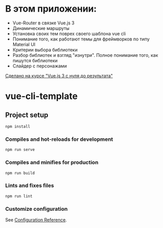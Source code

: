 # В этом приложении:
- Vue-Router в связке Vue.js 3
- Динамические маршруты
- Установка своих тем поврех своего шаблона vue cli
- Понимание того, как работают темы для фреймворков по типу Material UI
- Критерии выбора библиотеки
- Разбор библиотек и взгляд "изнутри". Полное понимание того, как пишутся библиотеки
- Слайдер с персонажами

[Cделано на курсе "Vue.js 3 c нуля до результата"](https://tocode.ru/courses/vuejs-3-s-nulya-do-rezultata/)

# vue-cli-template

## Project setup
```
npm install
```

### Compiles and hot-reloads for development
```
npm run serve
```

### Compiles and minifies for production
```
npm run build
```

### Lints and fixes files
```
npm run lint
```

### Customize configuration
See [Configuration Reference](https://cli.vuejs.org/config/).
